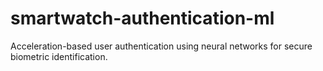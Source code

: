# smartwatch-authentication-ml
Acceleration-based user authentication using neural networks for secure biometric identification.
